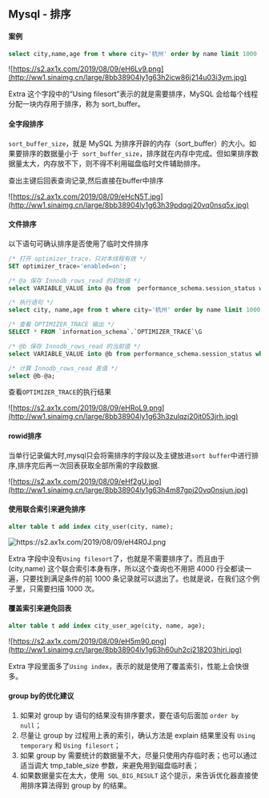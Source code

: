 ## Mysql - 排序

#### 案例

```sql
select city,name,age from t where city='杭州' order by name limit 1000  ;
```

![https://s2.ax1x.com/2019/08/09/eH6Lv9.png](http://ww1.sinaimg.cn/large/8bb38904ly1g63h2icw86j214u03i3ym.jpg)

Extra 这个字段中的“Using filesort”表示的就是需要排序，MySQL 会给每个线程分配一块内存用于排序，称为 sort_buffer。



#### 全字段排序

`sort_buffer_size`，就是 MySQL 为排序开辟的内存（sort_buffer）的大小。如果要排序的数据量小于` sort_buffer_size`，排序就在内存中完成。但如果排序数据量太大，内存放不下，则不得不利用磁盘临时文件辅助排序。

查出主键后回表查询记录,然后直接在buffer中排序

![https://s2.ax1x.com/2019/08/09/eHcN5T.jpg](http://ww1.sinaimg.cn/large/8bb38904ly1g63h39pdqgj20vq0nsq5x.jpg)

####  文件排序

以下语句可确认排序是否使用了临时文件排序

```sql
/* 打开 optimizer_trace，只对本线程有效 */
SET optimizer_trace='enabled=on'; 

/* @a 保存 Innodb_rows_read 的初始值 */
select VARIABLE_VALUE into @a from  performance_schema.session_status where variable_name = 'Innodb_rows_read';

/* 执行语句 */
select city, name,age from t where city='杭州' order by name limit 1000; 

/* 查看 OPTIMIZER_TRACE 输出 */
SELECT * FROM `information_schema`.`OPTIMIZER_TRACE`\G

/* @b 保存 Innodb_rows_read 的当前值 */
select VARIABLE_VALUE into @b from performance_schema.session_status where variable_name = 'Innodb_rows_read';

/* 计算 Innodb_rows_read 差值 */
select @b-@a;

```

查看`OPTIMIZER_TRACE`的执行结果

![https://s2.ax1x.com/2019/08/09/eHRoL9.png](http://ww1.sinaimg.cn/large/8bb38904ly1g63h3zulqzj20jt053jrh.jpg)

#### rowid排序

当单行记录偏大时,mysql只会将需排序的字段以及主键放进`sort buffer`中进行排序,排序完后再一次回表获取全部所需的字段数据.

![https://s2.ax1x.com/2019/08/09/eHf2gU.jpg](http://ww1.sinaimg.cn/large/8bb38904ly1g63h4m87gpj20vq0nsjun.jpg)

#### 使用联合索引来避免排序

```sql
alter table t add index city_user(city, name);
```

![<https://s2.ax1x.com/2019/08/09/eH4R0J.png>](http://ww1.sinaimg.cn/large/8bb38904ly1g63h55s7utj212e03jwel.jpg)

Extra 字段中没有` Using filesort `了，也就是不需要排序了。而且由于 (city,name) 这个联合索引本身有序，所以这个查询也不用把 4000 行全都读一遍，只要找到满足条件的前 1000 条记录就可以退出了。也就是说，在我们这个例子里，只需要扫描 1000 次。

#### 覆盖索引来避免回表

```sql
alter table t add index city_user_age(city, name, age);
```

![https://s2.ax1x.com/2019/08/09/eH5m90.png](http://ww1.sinaimg.cn/large/8bb38904ly1g63h60uh2cj218203hjri.jpg)

Extra 字段里面多了`Using index`，表示的就是使用了覆盖索引，性能上会快很多。

#### group by的优化建议

1. 如果对 group by 语句的结果没有排序要求，要在语句后面加 `order by null`；
2. 尽量让 group by 过程用上表的索引，确认方法是 explain 结果里没有 `Using temporary` 和 `Using filesort`；
3. 如果 group by 需要统计的数据量不大，尽量只使用内存临时表；也可以通过适当调大 tmp_table_size 参数，来避免用到磁盘临时表；
4. 如果数据量实在太大，使用` SQL_BIG_RESULT` 这个提示，来告诉优化器直接使用排序算法得到 group by 的结果。

